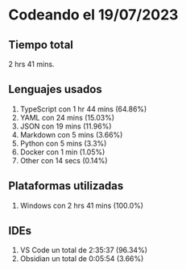 # Codeando el 19/07/2023

## Tiempo total
2 hrs 41 mins.

## Lenguajes usados
1. TypeScript con 1 hr 44 mins (64.86%)
1. YAML con 24 mins (15.03%)
1. JSON con 19 mins (11.96%)
1. Markdown con 5 mins (3.66%)
1. Python con 5 mins (3.3%)
1. Docker con 1 min (1.05%)
1. Other con 14 secs (0.14%)

## Plataformas utilizadas
1. Windows con 2 hrs 41 mins (100.0%)

## IDEs
1. VS Code un total de 2:35:37 (96.34%)
1. Obsidian un total de 0:05:54 (3.66%)
